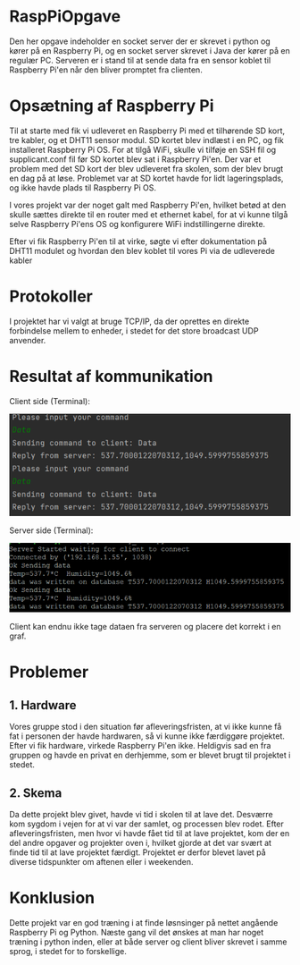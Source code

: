 # RaspPiOpgave

Den her opgave indeholder en socket server der er skrevet i python og kører på en Raspberry Pi, og en socket server skrevet i Java der kører på en regulær PC.
Serveren er i stand til at sende data fra en sensor koblet til Raspberry Pi'en når den bliver promptet fra clienten.

# Opsætning af Raspberry Pi
Til at starte med fik vi udleveret en Raspberry Pi med et tilhørende SD kort, tre kabler, og et DHT11 sensor modul. SD kortet blev indlæst i en PC, og fik installeret Raspberry Pi OS. For at tilgå WiFi, skulle vi tilføje en SSH fil og supplicant.conf fil før SD kortet blev sat i Raspberry Pi'en. Der var et problem med det SD kort der blev udleveret fra skolen, som der blev brugt en dag på at løse. Problemet var at SD kortet havde for lidt lageringsplads, og ikke havde plads til Raspberry Pi OS.

I vores projekt var der noget galt med Raspberry Pi'en, hvilket betød at den skulle sættes direkte til en router med et ethernet kabel, for at vi kunne tilgå selve Raspberry Pi'ens OS og konfigurere WiFi indstillingerne direkte. 

Efter vi fik Raspberry Pi'en til at virke, søgte vi efter dokumentation på DHT11 modulet og hvordan den blev koblet til vores Pi via de udleverede kabler

# Protokoller
I projektet har vi valgt at bruge TCP/IP, da der oprettes en direkte forbindelse mellem to enheder, i stedet for det store broadcast UDP anvender.

# Resultat af kommunikation
Client side (Terminal):

![alt text](https://github.com/AsHuOvSo/RaspPiOpgave/blob/278d0ce7f9ab8b48fec8a0801f805e7e22f0f31a/clientRecData.PNG "Client Terminal")

Server side (Terminal):

![alt text](https://github.com/AsHuOvSo/RaspPiOpgave/blob/278d0ce7f9ab8b48fec8a0801f805e7e22f0f31a/serverSendingData.PNG "Server Terminal (via Putty)")


Client kan endnu ikke tage dataen fra serveren og placere det korrekt i en graf.

# Problemer
## 1. Hardware
Vores gruppe stod i den situation før afleveringsfristen, at vi ikke kunne få fat i personen der havde hardwaren, så vi kunne ikke færdiggøre projektet.
Efter vi fik hardware, virkede Raspberry Pi'en ikke. Heldigvis sad en fra gruppen og havde en privat en derhjemme, som er blevet brugt til projektet i stedet.

## 2. Skema
Da dette projekt blev givet, havde vi tid i skolen til at lave det. Desværre kom sygdom i vejen for at vi var der samlet, og processen blev rodet.
Efter afleveringsfristen, men hvor vi havde fået tid til at lave projektet, kom der en del andre opgaver og projekter oven i, hvilket gjorde at det var svært at finde tid til at lave projektet færdigt. Projektet er derfor blevet lavet på diverse tidspunkter om aftenen eller i weekenden.

# Konklusion
Dette projekt var en god træning i at finde løsnsinger på nettet angående Raspberry Pi og Python. Næste gang vil det ønskes at man har noget træning i python inden, eller at både server og client bliver skrevet i samme sprog, i stedet for to forskellige.
